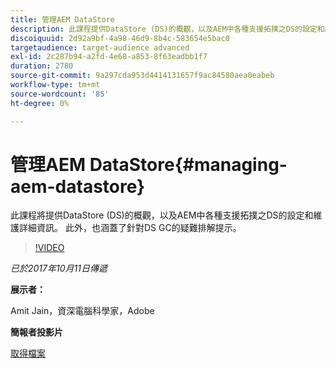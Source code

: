 ```yaml
---
title: 管理AEM DataStore
description: 此課程提供DataStore (DS)的概觀，以及AEM中各種支援拓撲之DS的設定和維護詳細資訊。 此外，也涵蓋了針對DS GC的疑難排解提示。
discoiquuid: 2d92a9bf-4a98-46d9-8b4c-583654e5bac0
targetaudience: target-audience advanced
exl-id: 2c287b94-a2fd-4e68-a853-8f63eadbb1f7
duration: 2780
source-git-commit: 9a297cda953d4414131657f9ac84580aea0eabeb
workflow-type: tm+mt
source-wordcount: '85'
ht-degree: 0%

---
```


# 管理AEM DataStore{#managing-aem-datastore}

此課程將提供DataStore (DS)的概觀，以及AEM中各種支援拓撲之DS的設定和維護詳細資訊。 此外，也涵蓋了針對DS GC的疑難排解提示。

>[!VIDEO](https://video.tv.adobe.com/v/20422/?quality=9)

*已於2017年10月11日傳遞*

**展示者：**

Amit Jain，資深電腦科學家，Adobe

**簡報者投影片**

[取得檔案](assets/managing-aem-datastoreoct17.pdf)
<!--
[Get back to the Overview](https://helpx.adobe.com/tw/experience-manager/kt/eseminars/gems/aem-index.html)
-->
